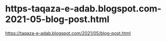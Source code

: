 # https-taqaza-e-adab.blogspot.com-2021-05-blog-post.html
https://taqaza-e-adab.blogspot.com/2021/05/blog-post.html
